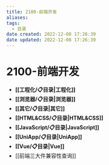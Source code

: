 ```yaml
---
title: 2100-前端开发
aliases:
tags:
  - 目录
date created: 2022-12-08 17:26:39
date updated: 2022-12-08 17:26:39
---
```


# 2100-前端开发

- **[[工程化/📋目录|工程化]]**
- **[[浏览器/📋目录|浏览器]]**
- **[[其它/📋目录|其它]]**
- **[[HTML&CSS/📋目录|HTML&CSS]]**
- **[[JavaScript/📋目录|JavaScript]]**
- **[[UniApp/📋目录|UniApp]]**
- **[[Vue/📋目录|Vue]]**
- [[前端三大件兼容性查询]]
